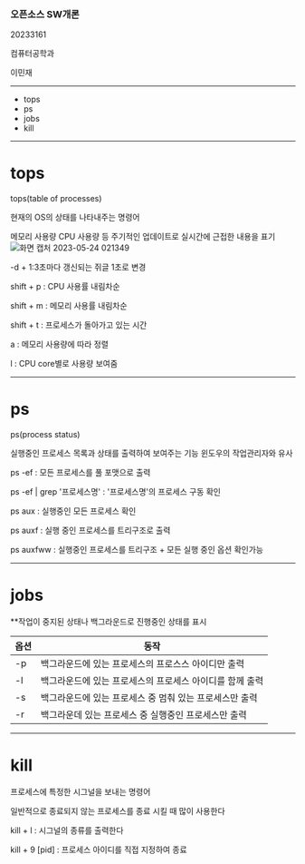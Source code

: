 ### 오픈소스 SW개론

20233161

컴퓨터공학과

이민재

****

+ tops
+ ps
+ jobs
+ kill

****

# tops
tops(table of processes)

현재의 OS의 상태를 나타내주는 명령어

메모리 사용량 CPU 사용량 등 주기적인 업데이트로 실시간에 근접한 내용을 표기
![화면 캡처 2023-05-24 021349](https://github.com/rdeayal/number9/assets/99469661/36073538-6f58-4467-bb5d-075ae615407b)

-d + 1:3초마다 갱신되는 쥐글 1초로 변경

shift + p : CPU 사용률 내림차순

shift + m : 메모리 사용률 내림차순

shift + t : 프로세스가 돌아가고 있는 시간 

 a : 메모리 사용량에 따라 정렬

 l : CPU core별로 사용량 보여줌
 
 *****
 
 # ps
 ps(process status)
 
 실행중인 프로세스 목록과 상태를 출력하여 보여주는 기능
 윈도우의 작업관리자와 유사
 
 ps -ef : 모든 프로세스를 풀 포맷으로 출력
 
 ps -ef | grep '프로세스명' : '프로세스명'의 프로세스 구동 확인
 
 ps aux : 실행중인 모든 프로세스 확인
 
 ps auxf : 실행 중인 프로세스를 트리구조로 출력
 
 ps auxfww : 실행중인 프로세스를 트리구조 + 모든 실행 중인 옵션 확인가능
 
 ****
 # jobs
 **작업이 중지된 상태나 백그라운드로 진행중인 상태를 표시
 
 옵션 | 동작
 ---|---|
 -p | 백그라운드에 있는 프로세스의 프로스스 아이디만 출력
 -l | 백그라운드에 있는 프로세스의 프로세스 아이디를 함께 출력
 -s | 백그라운드에 있는 프로세스 중 멈춰 있는 프로세스만 출력
 -r | 백그라운데 있는 프로세스 중 실행중인 프로세스만 출력
 
 ****
 
 # kill
 
 프로세스에 특정한 시그널을 보내는 명령어
 
 일반적으로 종료되지 않는 프로세스를 종료 시킬 때 많이 사용한다
 
 kill + l : 시그널의 종류를 출력한다

 kill + 9 [pid] : 프로세스 아이디를 직접 지정하여 종료
 
